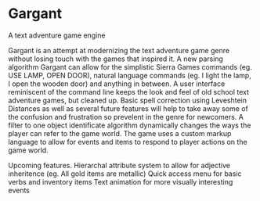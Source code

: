 # Gargant
A text adventure game engine

Gargant is an attempt at modernizing the text adventure game genre without losing touch with the games that inspired it.
A new parsing algorithm Gargant can allow for the simplistic Sierra Games commands (eg. USE LAMP, OPEN DOOR),
natural language commands (eg. I light the lamp, I open the wooden door) and anything in between. A user interface reminiscent of the
command line keeps the look and feel of old school text adventure games, but cleaned up. Basic spell correction using Leveshtein Distances
as well as several future features will help to take away some of the confusion and frustration so prevelent in the genre for newcomers.
A filter to one object identificate algorithm dynamically changes the ways the player can refer to the game world. The game uses a custom
markup language to allow for events and items to respond to player actions on the game world.

Upcoming features.
Hierarchal attribute system to allow for adjective inheritence (eg. All gold items are metallic)
Quick access menu for basic verbs and inventory items
Text animation for more visually interesting events
